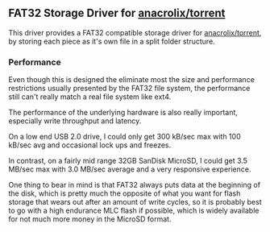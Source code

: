 ## FAT32 Storage Driver for [anacrolix/torrent](https://github.com/anacrolix/torrent)

This driver provides a FAT32 compatible storage driver for [anacrolix/torrent](https://github.com/anacrolix/torrent), by storing each piece as it's own file in a split folder structure.

### Performance

Even though this is designed the eliminate most the size and performance restrictions usually presented by the FAT32 file system, the performance still can't really match a real file system like ext4.

The performance of the underlying hardware is also really important, especially write throughput and latency.

On a low end USB 2.0 drive, I could only get 300 kB/sec max with 100 kB/sec avg and occasional lock ups and freezes.

In contrast, on a fairly mid range 32GB SanDisk MicroSD, I could get 3.5 MB/sec max with 3.0 MB/sec average and a very responsive experience.

One thing to bear in mind is that FAT32 always puts data at the beginning of the disk, which is pretty much the opposite of what you want for flash storage that wears out after an amount of write cycles, so it is probably best to go with a high endurance MLC flash if possible, which is widely available for not much more money in the MicroSD format.
